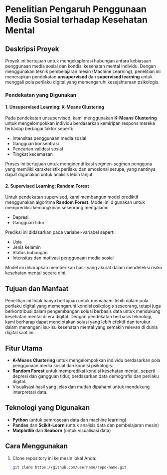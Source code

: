 # Penelitian Pengaruh Penggunaan Media Sosial terhadap Kesehatan Mental

## Deskripsi Proyek

Proyek ini bertujuan untuk mengeksplorasi hubungan antara kebiasaan penggunaan media sosial dan kondisi kesehatan mental individu. Dengan menggunakan teknik pembelajaran mesin (Machine Learning), penelitian ini menerapkan pendekatan **unsupervised** dan **supervised learning** untuk menggali pola perilaku digital yang memengaruhi kesejahteraan psikologis.

### Pendekatan yang Digunakan

#### 1. **Unsupervised Learning: K-Means Clustering**
Pada pendekatan unsupervised, kami menggunakan **K-Means Clustering** untuk mengelompokkan individu berdasarkan kemiripan respons mereka terhadap berbagai faktor seperti:
- Intensitas penggunaan media sosial
- Gangguan konsentrasi
- Pencarian validasi sosial
- Tingkat kecemasan

Proses ini bertujuan untuk mengidentifikasi segmen-segmen pengguna yang memiliki karakteristik perilaku dan emosional serupa, yang nantinya dapat digunakan untuk analisis lebih lanjut.

#### 2. **Supervised Learning: Random Forest**
Untuk pendekatan supervised, kami membangun model prediktif menggunakan algoritma **Random Forest**. Model ini digunakan untuk memprediksi kemungkinan seseorang mengalami:
- Depresi
- Gangguan tidur

Prediksi ini didasarkan pada variabel-variabel seperti:
- Usia
- Jenis kelamin
- Status hubungan
- Intensitas dan motivasi penggunaan media sosial

Model ini diharapkan memberikan hasil yang akurat dalam mendeteksi risiko kesehatan mental secara dini.

## Tujuan dan Manfaat

Penelitian ini tidak hanya bertujuan untuk memahami lebih dalam pola perilaku digital yang memengaruhi kondisi psikologis seseorang, tetapi juga berkontribusi dalam pengembangan solusi berbasis data untuk mendukung kesehatan mental di era digital. Dengan pendekatan berbasis teknologi, kami berharap dapat menciptakan solusi yang lebih efektif dan terukur dalam menangani isu-isu kesehatan mental yang semakin relevan di dunia digital saat ini.

## Fitur Utama

- **K-Means Clustering** untuk mengelompokkan individu berdasarkan pola penggunaan media sosial dan kondisi psikologis.
- **Random Forest** untuk memprediksi kondisi kesehatan mental, seperti depresi dan gangguan tidur, berdasarkan data demografis dan perilaku digital.
- Visualisasi hasil yang jelas dan mudah dipahami untuk mendukung interpretasi data.

## Teknologi yang Digunakan

- **Python** (untuk pemrosesan data dan machine learning)
- **Pandas** dan **Scikit-Learn** (untuk analisis data dan pembelajaran mesin)
- **Matplotlib** dan **Seaborn** (untuk visualisasi data)

## Cara Menggunakan

1. Clone repository ini ke mesin lokal Anda:
   ```bash
   git clone https://github.com/username/repo-name.git
